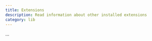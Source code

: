 ```yaml
---
title: Extensions
description: Read information about other installed extensions
category: lib
---
```


...
